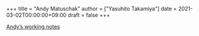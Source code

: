 +++
title = "Andy Matuschak"
author = ["Yasuhito Takamiya"]
date = 2021-03-02T00:00:00+09:00
draft = false
+++

[Andyʼs working notes](https://notes.andymatuschak.org/About%5Fthese%5Fnotes)
